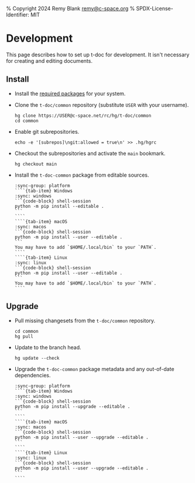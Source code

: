 % Copyright 2024 Remy Blank <remy@c-space.org>
% SPDX-License-Identifier: MIT

# Development

This page describes how to set up t-doc for development. It isn't necessary for
creating and editing documents.

## Install

- Install the [required packages](install/index.md#requirements) for your
  system.

- Clone the `t-doc/common` repository (substitute `USER` with your username).

  ```{code-block} shell-session
  hg clone https://USER@c-space.net/rc/hg/t-doc/common
  cd common
  ```

- Enable git subrepositories.

  ```{code-block} shell-session
  echo -e '[subrepos]\ngit:allowed = true\n' >> .hg/hgrc
  ```

- Checkout the subrepositories and activate the `main` bookmark.

  ```{code-block} shell-session
  hg checkout main
  ```

- Install the `t-doc-common` package from editable sources.

  `````{tab-set}
  :sync-group: platform
  ````{tab-item} Windows
  :sync: windows
  ```{code-block} shell-session
  python -m pip install --editable .
  ```
  ````
  ````{tab-item} macOS
  :sync: macos
  ```{code-block} shell-session
  python -m pip install --user --editable .
  ```
  You may have to add `$HOME/.local/bin` to your `PATH`.
  ````
  ````{tab-item} Linux
  :sync: linux
  ```{code-block} shell-session
  python -m pip install --user --editable .
  ```
  You may have to add `$HOME/.local/bin` to your `PATH`.
  ````
  `````

## Upgrade

- Pull missing changesets from the `t-doc/common` repository.

  ```{code-block} shell-session
  cd common
  hg pull
  ```

- Update to the branch head.

  ```{code-block} shell-session
  hg update --check
  ```

- Upgrade the `t-doc-common` package metadata and any out-of-date dependencies.

  `````{tab-set}
  :sync-group: platform
  ````{tab-item} Windows
  :sync: windows
  ```{code-block} shell-session
  python -m pip install --upgrade --editable .
  ```
  ````
  ````{tab-item} macOS
  :sync: macos
  ```{code-block} shell-session
  python -m pip install --user --upgrade --editable .
  ```
  ````
  ````{tab-item} Linux
  :sync: linux
  ```{code-block} shell-session
  python -m pip install --user --upgrade --editable .
  ```
  ````
  `````
